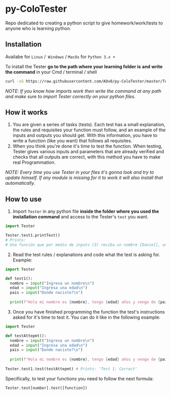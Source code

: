 # py-ColoTester

Repo dedicated to creating a python script to give homework/work/tests to anyone who is learning python. 



## Installation

Availabe for `Linux` /` Windows` / `MacOs` for `Python 3.x +`

 To install the Tester **go to the path where your learning folder is** **and** **write the command** in your Cmd / terminal / shell

```bash
curl -sS https://raw.githubusercontent.com/AOx0/py-ColoTester/master/Tester.py -o Tester.py
```

*NOTE*: *If you know how imports work then write the command at any path and make sure to import Tester correctly on your python files.*



## How it works

1.  You are given a series of tasks (tests). Each test has a small explanation, the rules and requisites your function must follow, and an example of the inputs and outputs you should get. With this information, you have to write a function (like you want) that follows all requisites.
2.  When you think you're done it's time to test the function. When testing, Tester gives various inputs and parameters that are already verified and checks that all outputs are correct, with this method you have to make real Programmation.

*NOTE: Every time you use Tester in your files it's gonna look and try to update himself. If any module is missing for it to work it will also install that automatically.*



## How to use

1.  Import `Tester` in any python file **inside the folder where you used the installation command** and access to the Tester's `test` you want.

```python
import Tester

Tester.test1.printTest() 
# Prints:
# Una función que por medio de inputs (3) reciba un nombre [Daniel], una edad [27] y un país de origen [España] e imprima el mensaje 'Hola mi nombre es [NOMBRE], tengo [EDAD] años y vengo de [PAIS]' 
```



2.  Read the test rules / explanations and code what the test is asking for. Example:

```python
import Tester

def test1():
  nombre = input("Ingresa un nombre\n")
  edad = input("Ingresa una edad\n")
  pais = input("Donde naciste?\n")
  
  print(f"Hola mi nombre es {nombre}, tengo {edad} años y vengo de {pais}")
```



3.  Once you have finished programming the function the test's instructions asked for it's time to test it. You can do it like in the following example:

```python
import Tester

def testAttepmt():
  nombre = input("Ingresa un nombre\n")
  edad = input("Ingresa una edad\n")
  pais = input("Donde naciste?\n")
  
  print(f"Hola mi nombre es {nombre}, tengo {edad} años y vengo de {pais}")
 
Tester.test1.test(testAttepmt) # Prints: 'Test 1: Correct'
```

Specifically, to test your functions you need to follow the next formula:

```python
Tester.test[number].test([function])
```



